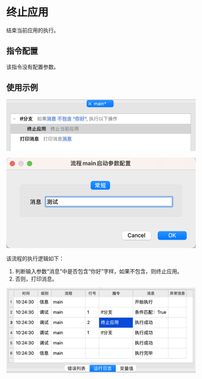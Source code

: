 # 终止应用

结束当前应用的执行。

## 指令配置

该指令没有配置参数。

## 使用示例

![流程截图](exit_demo.png)

![流程启动参数配置](exit_demo_config.png)

该流程的执行逻辑如下：

1. 判断输入参数“消息”中是否包含“你好”字样，如果不包含，则终止应用。
2. 否则，打印消息。

![流程运行日志](exit_demo_log.png)
